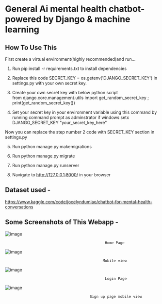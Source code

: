 # General Ai mental health chatbot- powered by Django & machine learning


## How To Use This

First create a virtual environment(highly recommended)and run...

1. Run pip install -r requirements.txt to install dependencies

2. Replace this code
   SECRET_KEY = os.getenv('DJANGO_SECRET_KEY')
   in settings.py with your own secret key.
 
3. Create your own secret key with below python script  
    from django.core.management.utils import get_random_secret_key
    ; print(get_random_secret_key())

4. Set your secret key in your environment variable using this command by running command prompt as adminstrator if windows
setx DJANGO_SECRET_KEY "your_secret_key_here"

Now you can replace the step number 2 code with SECRET_KEY section in settings.py

5. Run python manage.py makemigrations

6. Run python manage.py migrate

7. Run python manage.py runserver

8. Navigate to http://127.0.0.1:8000/ in your browser



## Dataset used -

https://www.kaggle.com/code/jocelyndumlao/chatbot-for-mental-health-conversations


## Some Screenshots of This Webapp -

![image](https://github.com/ujjwal197629/Mental-Health-Chatbot/assets/129583515/98024e9e-3c89-4454-990c-751e3109d00d)



                                                  Home Page

                                                  

![image](https://github.com/ujjwal197629/Mental-Health-Chatbot/assets/129583515/fe06a19d-53ef-4a6d-a062-a31e1e9f631c)



                                                 Mobile view

                                                 

![image](https://github.com/ujjwal197629/Mental-Health-Chatbot/assets/129583515/d93572b9-ca80-41e7-b9f3-7adc26d0f947)


   
                                                  Login Page



![image](https://github.com/ujjwal197629/Mental-Health-Chatbot/assets/129583515/bf57ea29-7c15-470f-86eb-5be11222fb26)



                                           Sign up page mobile view



